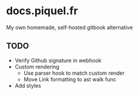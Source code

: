# docs.piquel.fr

My own homemade, self-hosted gitbook alternative

## TODO

- Verify Github signature in webhook
- Custom rendering
  - Use parser hook to match custom render
  - Move Link formatting to ast walk func
- Add styles
